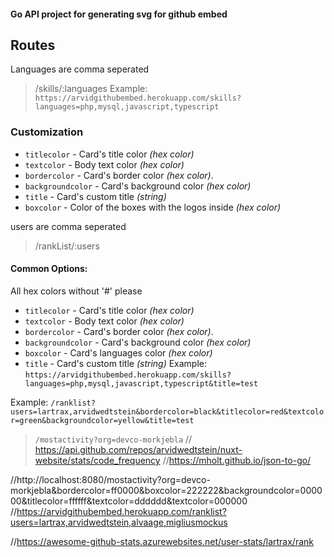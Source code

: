 #### Go API project for generating svg for github embed

## Routes
Languages are comma seperated
> /skills/:languages
Example: `https://arvidgithubembed.herokuapp.com/skills?languages=php,mysql,javascript,typescript`
### Customization

- `titlecolor` - Card's title color _(hex color)_
- `textcolor` - Body text color _(hex color)_
- `bordercolor` - Card's border color _(hex color)_.
- `backgroundcolor` - Card's background color _(hex color)_
- `title` - Card's custom title _(string)_
- `boxcolor` - Color of the boxes with the logos inside _(hex color)_



 users are comma seperated
> /rankList/:users

#### Common Options:
All hex colors without '#' please
- `titlecolor` - Card's title color _(hex color)_
- `textcolor` - Body text color _(hex color)_
- `bordercolor` - Card's border color _(hex color)_.
- `backgroundcolor` - Card's background color _(hex color)_ 
- `boxcolor` - Card's languages color _(hex color)_
- `title` - Card's custom title _(string)_
Example: `https://arvidgithubembed.herokuapp.com/skills?languages=php,mysql,javascript,typescript&title=test`




Example: 
`/ranklist?users=lartrax,arvidwedtstein&bordercolor=black&titlecolor=red&textcolor=green&backgroundcolor=yellow&title=test`


> `/mostactivity?org=devco-morkjebla`
// https://api.github.com/repos/arvidwedtstein/nuxt-website/stats/code_frequency
//https://mholt.github.io/json-to-go/

//http://localhost:8080/mostactivity?org=devco-morkjebla&bordercolor=ff0000&boxcolor=222222&backgroundcolor=000000&titlecolor=ffffff&textcolor=dddddd&textcolor=000000
//https://arvidgithubembed.herokuapp.com/ranklist?users=lartrax,arvidwedtstein,alvaage,migliusmockus

//https://awesome-github-stats.azurewebsites.net/user-stats/lartrax/rank